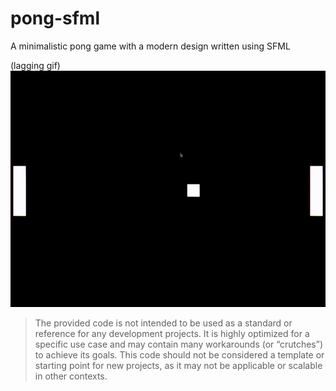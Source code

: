 # pong-sfml
A minimalistic pong game with a modern design written using SFML

(lagging gif)
![gif](https://raw.githubusercontent.com/artemka-sh/pong-sfml/main/preview/pong-gif.GIF "game")




>The provided code is not intended to be used as a standard or reference for any development projects. It is highly optimized for a specific use case and may contain many workarounds (or “crutches”) to achieve its goals. This code should not be considered a template or starting point for new projects, as it may not be applicable or scalable in other contexts.
